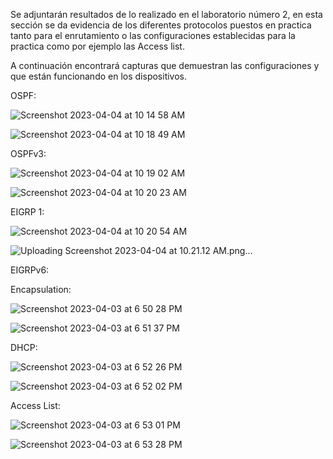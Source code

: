 Se adjuntarán resultados de lo realizado en el laboratorio número 2, en esta sección se da evidencia de los diferentes protocolos puestos en practica tanto para el enrutamiento o las configuraciones establecidas para la practica como por ejemplo las Access list.

A continuación encontrará capturas que demuestran las configuraciones y que están funcionando en los dispositivos.

OSPF: 

![Screenshot 2023-04-04 at 10 14 58 AM](https://user-images.githubusercontent.com/93276000/229838365-e8268457-74ba-4b10-85e0-0648a4c2edf3.png)

![Screenshot 2023-04-04 at 10 18 49 AM](https://user-images.githubusercontent.com/93276000/229839382-f2b28634-b3a8-47a4-8791-86a192bbdf81.png)

OSPFv3:

![Screenshot 2023-04-04 at 10 19 02 AM](https://user-images.githubusercontent.com/93276000/229839465-1ed462f0-f1c8-4966-a676-c081aebc833a.png)

![Screenshot 2023-04-04 at 10 20 23 AM](https://user-images.githubusercontent.com/93276000/229839865-0fa61659-d4e1-45ed-80d9-1429815c6f6b.png)

EIGRP 1:

![Screenshot 2023-04-04 at 10 20 54 AM](https://user-images.githubusercontent.com/93276000/229840034-2da227d0-88ac-4f68-b71c-562a2a4a2438.png)

![Uploading Screenshot 2023-04-04 at 10.21.12 AM.png…]()

EIGRPv6:

Encapsulation:

![Screenshot 2023-04-03 at 6 50 28 PM](https://user-images.githubusercontent.com/93276000/229651202-6b14a19c-9147-4b59-bfe6-77db85c27610.png)

![Screenshot 2023-04-03 at 6 51 37 PM](https://user-images.githubusercontent.com/93276000/229651348-c0a0075d-546b-42e1-889b-69afb988b3fd.png)


DHCP:

![Screenshot 2023-04-03 at 6 52 26 PM](https://user-images.githubusercontent.com/93276000/229651446-7d413852-0839-4592-8411-df499e967d29.png)


![Screenshot 2023-04-03 at 6 52 02 PM](https://user-images.githubusercontent.com/93276000/229651407-e64688d7-94d3-4dec-b17d-b3a0b117acb6.png)

Access List:

![Screenshot 2023-04-03 at 6 53 01 PM](https://user-images.githubusercontent.com/93276000/229651514-98743a5c-b52e-4d65-9a9a-904d8cd63d73.png)

![Screenshot 2023-04-03 at 6 53 28 PM](https://user-images.githubusercontent.com/93276000/229651552-b1d9b6c3-bf1d-48d4-8fc3-b4fefeadeaf7.png)
